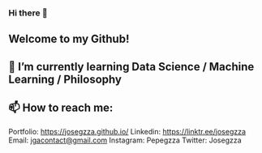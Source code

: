 ### Hi there 👋
Welcome to my Github!
-----------------------------------------------------------------------
🌱 I’m currently learning Data Science / Machine Learning / Philosophy
-----------------------------------------------------------------------

📫 How to reach me: 
-----------------------------------------------------------------------
Portfolio: https://josegzza.github.io/
Linkedin: https://linktr.ee/josegzza
Email: jgacontact@gmail.com
Instagram: Pepegzza
Twitter: Josegzza

<!--
**josegzza/josegzza** is a ✨ _special_ ✨ repository because its `README.md` (this file) appears on your GitHub profile.

Here are some ideas to get you started:

- 🔭 I’m currently working on ...
- 🌱 I’m currently learning ...
- 👯 I’m looking to collaborate on ...
- 🤔 I’m looking for help with ...
- 💬 Ask me about ...
- 📫 How to reach me: ...
- 😄 Pronouns: ...
- ⚡ Fun fact: ...
-->
